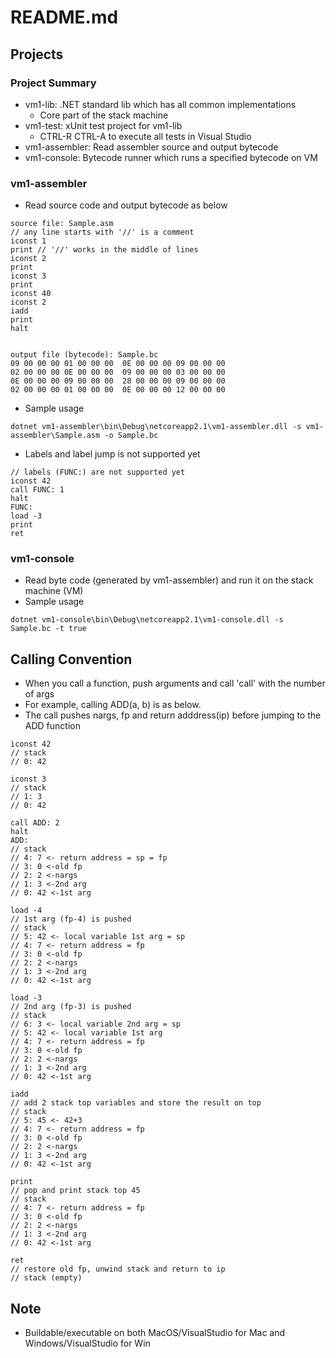 # README.md

## Projects

### Project Summary

* vm1-lib: .NET standard lib which has all common implementations
   * Core part of the stack machine
* vm1-test: xUnit test project for vm1-lib
   * CTRL-R CTRL-A to execute all tests in Visual Studio
* vm1-assembler: Read assembler source and output bytecode
* vm1-console: Bytecode runner which runs a specified bytecode on VM

### vm1-assembler

* Read source code and output bytecode as below

```
source file: Sample.asm
// any line starts with '//' is a comment
iconst 1
print // '//' works in the middle of lines
iconst 2
print
iconst 3
print
iconst 40
iconst 2
iadd
print
halt


output file (bytecode): Sample.bc
09 00 00 00 01 00 00 00  0E 00 00 00 09 00 00 00 
02 00 00 00 0E 00 00 00  09 00 00 00 03 00 00 00 
0E 00 00 00 09 00 00 00  28 00 00 00 09 00 00 00 
02 00 00 00 01 00 00 00  0E 00 00 00 12 00 00 00 
```

* Sample usage

```
dotnet vm1-assembler\bin\Debug\netcoreapp2.1\vm1-assembler.dll -s vm1-assembler\Sample.asm -o Sample.bc
```

* Labels and label jump is not supported yet

```
// labels (FUNC:) are not supported yet
iconst 42
call FUNC: 1
halt
FUNC:
load -3
print
ret
```

### vm1-console

* Read byte code (generated by vm1-assembler) and run it on the stack machine (VM)
* Sample usage

```
dotnet vm1-console\bin\Debug\netcoreapp2.1\vm1-console.dll -s Sample.bc -t true
```

## Calling Convention

* When you call a function, push arguments and call 'call' with the number of args
* For example, calling ADD(a, b) is as below.
* The call pushes nargs, fp and return adddress(ip) before jumping to the ADD function

```
iconst 42
// stack
// 0: 42

iconst 3
// stack
// 1: 3
// 0: 42

call ADD: 2
halt
ADD:
// stack
// 4: 7 <- return address = sp = fp
// 3: 0 <-old fp
// 2: 2 <-nargs
// 1: 3 <-2nd arg
// 0: 42 <-1st arg

load -4
// 1st arg (fp-4) is pushed
// stack
// 5: 42 <- local variable 1st arg = sp
// 4: 7 <- return address = fp
// 3: 0 <-old fp
// 2: 2 <-nargs
// 1: 3 <-2nd arg
// 0: 42 <-1st arg

load -3
// 2nd arg (fp-3) is pushed
// stack
// 6: 3 <- local variable 2nd arg = sp
// 5: 42 <- local variable 1st arg
// 4: 7 <- return address = fp
// 3: 0 <-old fp
// 2: 2 <-nargs
// 1: 3 <-2nd arg
// 0: 42 <-1st arg

iadd
// add 2 stack top variables and store the result on top
// stack
// 5: 45 <- 42+3
// 4: 7 <- return address = fp
// 3: 0 <-old fp
// 2: 2 <-nargs
// 1: 3 <-2nd arg
// 0: 42 <-1st arg

print
// pop and print stack top 45
// stack
// 4: 7 <- return address = fp
// 3: 0 <-old fp
// 2: 2 <-nargs
// 1: 3 <-2nd arg
// 0: 42 <-1st arg

ret
// restore old fp, unwind stack and return to ip
// stack (empty)
```


## Note

* Buildable/executable on both MacOS/VisualStudio for Mac and Windows/VisualStudio for Win